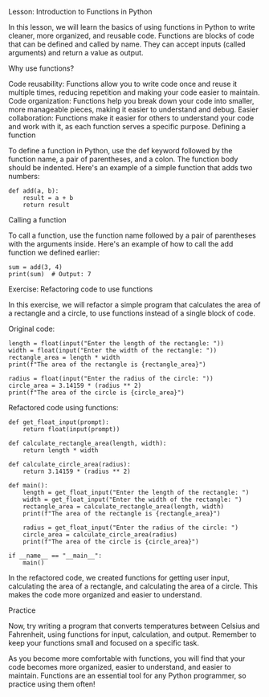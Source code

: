 Lesson: Introduction to Functions in Python

In this lesson, we will learn the basics of using functions in Python to write cleaner, more organized, and reusable code. Functions are blocks of code that can be defined and called by name. They can accept inputs (called arguments) and return a value as output.

Why use functions?

Code reusability: Functions allow you to write code once and reuse it multiple times, reducing repetition and making your code easier to maintain.
Code organization: Functions help you break down your code into smaller, more manageable pieces, making it easier to understand and debug.
Easier collaboration: Functions make it easier for others to understand your code and work with it, as each function serves a specific purpose.
Defining a function

To define a function in Python, use the def keyword followed by the function name, a pair of parentheses, and a colon. The function body should be indented. Here's an example of a simple function that adds two numbers:

```
def add(a, b):
    result = a + b
    return result
```

Calling a function

To call a function, use the function name followed by a pair of parentheses with the arguments inside. Here's an example of how to call the add function we defined earlier:

```
sum = add(3, 4)
print(sum)  # Output: 7
```

Exercise: Refactoring code to use functions

In this exercise, we will refactor a simple program that calculates the area of a rectangle and a circle, to use functions instead of a single block of code.

Original code:

```
length = float(input("Enter the length of the rectangle: "))
width = float(input("Enter the width of the rectangle: "))
rectangle_area = length * width
print(f"The area of the rectangle is {rectangle_area}")

radius = float(input("Enter the radius of the circle: "))
circle_area = 3.14159 * (radius ** 2)
print(f"The area of the circle is {circle_area}")
```

Refactored code using functions:

```
def get_float_input(prompt):
    return float(input(prompt))

def calculate_rectangle_area(length, width):
    return length * width

def calculate_circle_area(radius):
    return 3.14159 * (radius ** 2)

def main():
    length = get_float_input("Enter the length of the rectangle: ")
    width = get_float_input("Enter the width of the rectangle: ")
    rectangle_area = calculate_rectangle_area(length, width)
    print(f"The area of the rectangle is {rectangle_area}")

    radius = get_float_input("Enter the radius of the circle: ")
    circle_area = calculate_circle_area(radius)
    print(f"The area of the circle is {circle_area}")

if __name__ == "__main__":
    main()
```


In the refactored code, we created functions for getting user input, calculating the area of a rectangle, and calculating the area of a circle. This makes the code more organized and easier to understand.

Practice

Now, try writing a program that converts temperatures between Celsius and Fahrenheit, using functions for input, calculation, and output. Remember to keep your functions small and focused on a specific task.

As you become more comfortable with functions, you will find that your code becomes more organized, easier to understand, and easier to maintain. Functions are an essential tool for any Python programmer, so practice using them often!
